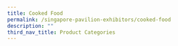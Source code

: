 ```yaml
---
title: Cooked Food
permalink: /singapore-pavilion-exhibitors/cooked-food
description: ""
third_nav_title: Product Categories
---
```

